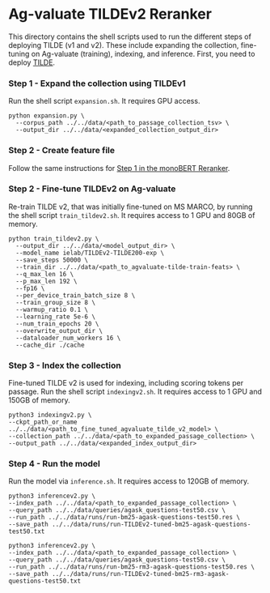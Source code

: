 # Ag-valuate TILDEv2 Reranker

This directory contains the shell scripts used to run the different steps of deploying TILDE (v1 and v2). These include expanding the collection, fine-tuning on Ag-valuate (training), indexing, and inference. First, you need to deploy [TILDE](https://github.com/ielab/TILDE).

### Step 1 - Expand the collection using TILDEv1

Run the shell script `expansion.sh`. It requires GPU access.
```
python expansion.py \
  --corpus_path ../../data/<path_to_passage_collection_tsv> \
  --output_dir ../../data/<expanded_collection_output_dir>
```

### Step 2 - Create feature file

Follow the same instructions for [Step 1 in the monoBERT Reranker](https://github.com/ielab/agvaluate/tree/main/code/BERT#step-1---create-feature-file).

### Step 2 - Fine-tune TILDEv2 on Ag-valuate

Re-train TILDE v2, that was initially fine-tuned on MS MARCO, by running the shell script `train_tildev2.sh`. It requires access to 1 GPU and 80GB of memory.
```
python train_tildev2.py \
  --output_dir ../../data/<model_output_dir> \
  --model_name ielab/TILDEv2-TILDE200-exp \
  --save_steps 50000 \
  --train_dir ../../data/<path_to_agvaluate-tilde-train-feats> \
  --q_max_len 16 \
  --p_max_len 192 \
  --fp16 \
  --per_device_train_batch_size 8 \
  --train_group_size 8 \
  --warmup_ratio 0.1 \
  --learning_rate 5e-6 \
  --num_train_epochs 20 \
  --overwrite_output_dir \
  --dataloader_num_workers 16 \
  --cache_dir ./cache
```

### Step 3 - Index the collection

Fine-tuned TILDE v2 is used for indexing, including scoring tokens per passage. Run the shell script `indexingv2.sh`. It requires access to 1 GPU and 150GB of memory.
```
python3 indexingv2.py \
--ckpt_path_or_name ../../data/<path_to_fine_tuned_agvaluate_tilde_v2_model> \
--collection_path ../../data/<path_to_expanded_passage_collection> \
--output_path ../../data/<expanded_index_output_dir>
```

### Step 4 - Run the model

Run the model via `inference.sh`. It requires access to 120GB of memory.
```
python3 inferencev2.py \
--index_path ../../data/<path_to_expanded_passage_collection> \
--query_path ../../data/queries/agask_questions-test50.csv \
--run_path ../../data/runs/run-bm25-agask-questions-test50.res \
--save_path ../../data/runs/run-TILDEv2-tuned-bm25-agask-questions-test50.txt

python3 inferencev2.py \
--index_path ../../data/<path_to_expanded_passage_collection> \
--query_path ../../data/queries/agask_questions-test50.csv \
--run_path ../../data/runs/run-bm25-rm3-agask-questions-test50.res \
--save_path ../../data/runs/run-TILDEv2-tuned-bm25-rm3-agask-questions-test50.txt
```
